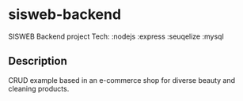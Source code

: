 # sisweb-backend

SISWEB Backend project
Tech: :nodejs :express :seuqelize :mysql

## Description

CRUD example based in an e-commerce shop for diverse beauty and cleaning products.
